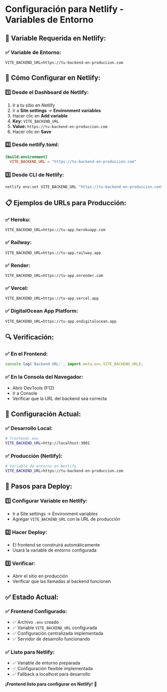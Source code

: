 # Configuración para Netlify - Variables de Entorno

## 🔧 **Variable Requerida en Netlify:**

### ✅ **Variable de Entorno:**
```
VITE_BACKEND_URL=https://tu-backend-en-produccion.com
```

## 🚀 **Cómo Configurar en Netlify:**

### 1️⃣ **Desde el Dashboard de Netlify:**
1. Ir a tu sitio en Netlify
2. Ir a **Site settings** → **Environment variables**
3. Hacer clic en **Add variable**
4. **Key:** `VITE_BACKEND_URL`
5. **Value:** `https://tu-backend-en-produccion.com`
6. Hacer clic en **Save**

### 2️⃣ **Desde netlify.toml:**
```toml
[build.environment]
  VITE_BACKEND_URL = "https://tu-backend-en-produccion.com"
```

### 3️⃣ **Desde CLI de Netlify:**
```bash
netlify env:set VITE_BACKEND_URL "https://tu-backend-en-produccion.com"
```

## 📋 **Ejemplos de URLs para Producción:**

### ✅ **Heroku:**
```
VITE_BACKEND_URL=https://tu-app.herokuapp.com
```

### ✅ **Railway:**
```
VITE_BACKEND_URL=https://tu-app.railway.app
```

### ✅ **Render:**
```
VITE_BACKEND_URL=https://tu-app.onrender.com
```

### ✅ **Vercel:**
```
VITE_BACKEND_URL=https://tu-app.vercel.app
```

### ✅ **DigitalOcean App Platform:**
```
VITE_BACKEND_URL=https://tu-app.ondigitalocean.app
```

## 🔍 **Verificación:**

### ✅ **En el Frontend:**
```javascript
console.log('Backend URL:', import.meta.env.VITE_BACKEND_URL);
```

### ✅ **En la Consola del Navegador:**
- Abrir DevTools (F12)
- Ir a Console
- Verificar que la URL del backend sea correcta

## 🎯 **Configuración Actual:**

### ✅ **Desarrollo Local:**
```bash
# frontend/.env
VITE_BACKEND_URL=http://localhost:3001
```

### ✅ **Producción (Netlify):**
```bash
# Variable de entorno en Netlify
VITE_BACKEND_URL=https://tu-backend-en-produccion.com
```

## 🚀 **Pasos para Deploy:**

### 1️⃣ **Configurar Variable en Netlify:**
- Ir a Site settings → Environment variables
- Agregar `VITE_BACKEND_URL` con la URL de producción

### 2️⃣ **Hacer Deploy:**
- El frontend se construirá automáticamente
- Usará la variable de entorno configurada

### 3️⃣ **Verificar:**
- Abrir el sitio en producción
- Verificar que las llamadas al backend funcionen

## ✅ **Estado Actual:**

### ✅ **Frontend Configurado:**
- ✅ Archivo `.env` creado
- ✅ Variable `VITE_BACKEND_URL` configurada
- ✅ Configuración centralizada implementada
- ✅ Servidor de desarrollo funcionando

### ✅ **Listo para Netlify:**
- ✅ Variable de entorno preparada
- ✅ Configuración flexible implementada
- ✅ Fallback a localhost para desarrollo

**¡Frontend listo para configurar en Netlify!** 🎉
